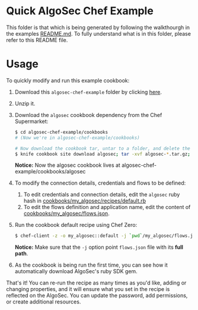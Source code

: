 # Quick AlgoSec Chef Example

This folder is that which is being generated by following the walkthourgh in the examples [README.md](../README.md). To fully understand what is in this folder, please refer to this README file.

# Usage

To quickly modify and run this example cookbook:

1. Download this `algosec-chef-example` folder by clicking [here](https://minhaskamal.github.io/DownGit/#/home?url=https://github.com/algosec/algosec-chef/tree/master/examples/algosec-chef-example). 
2. Unzip it.
3. Download the `algosec` cookbook dependency from the Chef Supermarket:
      
    ```bash
    $ cd algosec-chef-example/cookbooks
    # (Now we're in algosec-chef-example/cookbooks)
    
    # Now download the cookbook tar, untar to a folder, and delete the tar file
    $ knife cookbook site download algosec; tar -xvf algosec-*.tar.gz; rm algosec-*.tar.gz
    
    ```
    **Notice:** Now the algosec cookbook lives at algosec-chef-example/cookbooks/algosec

 
4. To modify the connection details, credentials and flows to be defined:
    1. To edit credentials and connection details, edit the `algosec` ruby hash in [cookbooks/my_algosec/recipes/default.rb](cookbooks/my_algosec/recipes/default.rb)
    2. To edit the flows definition and application name, edit the content of [cookbooks/my_algosec/flows.json](cookbooks/my_algosec/flows.json).
5. Run the cookbook default recipe using Chef Zero:
    
    ```bash
    $ chef-client -z -o my_algosec::default -j `pwd`/my_algosec/flows.json
    ```
    **Notice:** Make sure that the `-j` option point `flows.json` file with its **full path**.

6. As the cookbook is being run the first time, you can see how it automatically download AlgoSec's ruby SDK gem.

That's it! You can re-run the recipe as many times as you'd like, adding or changing properties, and it will ensure what you set in the recipe is reflected on the AlgoSec. You can update the password, add permissions, or create additional resources.